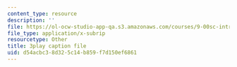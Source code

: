 ```yaml
---
content_type: resource
description: ''
file: https://ol-ocw-studio-app-qa.s3.amazonaws.com/courses/9-00sc-introduction-to-psychology-fall-2011/d54acbc38d325c14b859f7d150ef6861_Qw4SkvZ03cc.vtt
file_type: application/x-subrip
resourcetype: Other
title: 3play caption file
uid: d54acbc3-8d32-5c14-b859-f7d150ef6861
---
```

